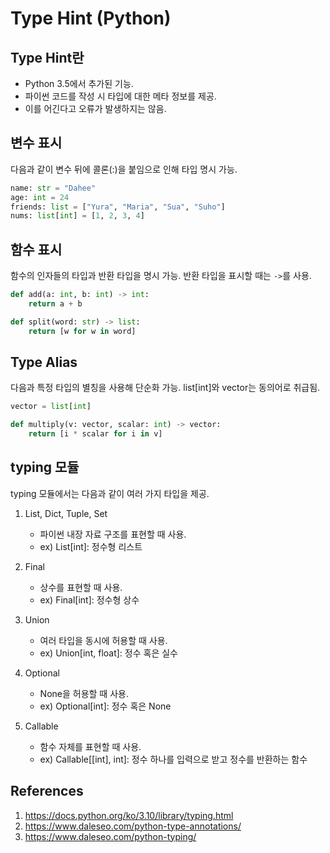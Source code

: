 # Type Hint (Python)

## Type Hint란

- Python 3.5에서 추가된 기능.
- 파이썬 코드를 작성 시 타입에 대한 메타 정보를 제공.
- 이를 어긴다고 오류가 발생하지는 않음.

## 변수 표시

다음과 같이 변수 뒤에 콜론(:)을 붙임으로 인해 타입 명시 가능.

```python
name: str = "Dahee"
age: int = 24
friends: list = ["Yura", "Maria", "Sua", "Suho"]
nums: list[int] = [1, 2, 3, 4]
```

## 함수 표시

함수의 인자들의 타입과 반환 타입을 명시 가능. 반환 타입을 표시할 때는 `->`를 사용.

```python
def add(a: int, b: int) -> int:
    return a + b

def split(word: str) -> list:
    return [w for w in word]
```

## Type Alias

다음과 특정 타입의 별칭을 사용해 단순화 가능. list[int]와 vector는 동의어로 취급됨.

```Python
vector = list[int]

def multiply(v: vector, scalar: int) -> vector:
    return [i * scalar for i in v]

```

## typing 모듈

typing 모듈에서는 다음과 같이 여러 가지 타입을 제공.

1. List, Dict, Tuple, Set

   - 파이썬 내장 자료 구조를 표현할 때 사용.
   - ex) List[int]: 정수형 리스트

2. Final

   - 상수를 표현할 때 사용.
   - ex) Final[int]: 정수형 상수

3. Union

   - 여러 타입을 동시에 허용할 때 사용.
   - ex) Union[int, float]: 정수 혹은 실수

4. Optional

   - None을 허용할 때 사용.
   - ex) Optional[int]: 정수 혹은 None

5. Callable

   - 함수 자체를 표현할 때 사용.
   - ex) Callable[[int], int]: 정수 하나를 입력으로 받고 정수를 반환하는 함수

## References

1. https://docs.python.org/ko/3.10/library/typing.html
2. https://www.daleseo.com/python-type-annotations/
3. https://www.daleseo.com/python-typing/
